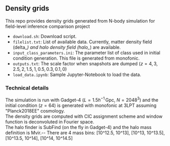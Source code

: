 ## Density grids
This repo provides density grids generated from N-body simulation for field-level inference comparison project

* `download.sh`: Download script.
* `filelist.txt`: List of available data. Currently, matter density field (delta_*) and halo density field (halo_*) are available.
* `input_class_parameters.ini`: The parameter list of class used in initial condition generation. This file is generated from monofonic.
* `outputs.txt`: The scale factor when snapshots are dumped ($z = 4, 3, 2.5, 2, 1.5, 1, 0.5, 0.3, 0.1, 0$)
* `load_data.ipynb`: Sample Jupyter-Notebook to load the data.


### Technical details
The simulation is run with Gadget-4 ($L = 1.5 h^{-1} \, \mathrm{Gpc},\ N = 2048^3$)
and the initial condition ($z = 64$) is generated with monofonic at 3LPT assuming "Planck2018EE" cosmology.  
The density grids are computed with CIC assignment scheme and window function is deconvoluted in Fourier space.  
The halo finder is SubFind (on the fly in Gadget-4) and the halo mass definition is Mvir.--
There are 4 mass bins: [10^12.5, 10^13], [10^13, 10^13.5], [10^13.5, 10^14], [10^14, 10^14.5]
